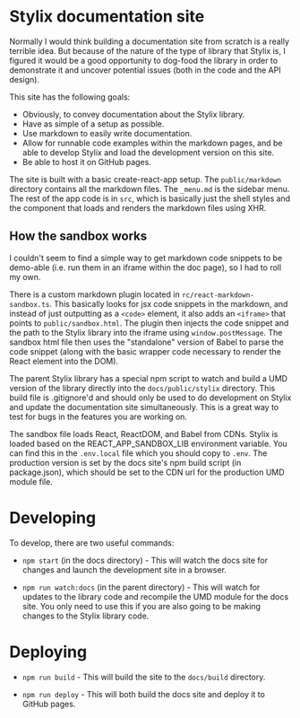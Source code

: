 # Stylix documentation site

Normally I would think building a documentation site from scratch is a really terrible idea. But
because of the nature of the type of library that Stylix is, I figured it would be a good
opportunity to dog-food the library in order to demonstrate it and uncover potential issues (both in
the code and the API design).

This site has the following goals:

- Obviously, to convey documentation about the Stylix library.
- Have as simple of a setup as possible.
- Use markdown to easily write documentation.
- Allow for runnable code examples within the markdown pages, and be able to develop Stylix and load
  the development version on this site.
- Be able to host it on GitHub pages.

The site is built with a basic create-react-app setup. The `public/markdown` directory contains all
the markdown files. The `_menu.md` is the sidebar menu. The rest of the app code is in `src`, which
is basically just the shell styles and the component that loads and renders the markdown files using
XHR.

## How the sandbox works

I couldn't seem to find a simple way to get markdown code snippets to be demo-able (i.e. run them in
an iframe within the doc page), so I had to roll my own.

There is a custom markdown plugin located in `rc/react-markdown-sandbox.ts`. This basically looks
for jsx code snippets in the markdown, and instead of just outputting as a `<code>` element, it also
adds an `<iframe>` that points to `public/sandbox.html`. The plugin then injects the code snippet
and the path to the Stylix library into the iframe using `window.postMessage`. The sandbox html file
then uses the "standalone" version of Babel to parse the code snippet (along with the basic wrapper
code necessary to render the React element into the DOM).

The parent Stylix library has a special npm script to watch and build a UMD version of the library
directly into the `docs/public/stylix` directory. This build file is .gitignore'd and should only be
used to do development on Stylix and update the documentation site simultaneously. This is a great
way to test for bugs in the features you are working on.

The sandbox file loads React, ReactDOM, and Babel from CDNs. Stylix is loaded based on the
REACT_APP_SANDBOX_LIB environment variable. You can find this in the `.env.local` file which you
should copy to `.env`. The production version is set by the docs site's npm build script (in
package.json), which should be set to the CDN url for the production UMD module file.

# Developing

To develop, there are two useful commands:

- `npm start` (in the docs directory) - This will watch the docs site for changes and launch the
  development site in a browser.

- `npm run watch:docs` (in the parent directory) - This will watch for updates to the library code
  and recompile the UMD module for the docs site. You only need to use this if you are also going to
  be making changes to the Stylix library code.

# Deploying

- `npm run build` - This will build the site to the `docs/build` directory.

- `npm run deploy` - This will both build the docs site and deploy it to GitHub pages.
